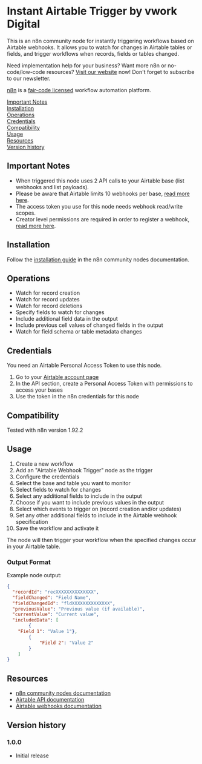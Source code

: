 # Instant Airtable Trigger by vwork Digital

This is an n8n community node for instantly triggering workflows based on Airtable webhooks. It allows you to watch for changes in Airtable tables or fields, and trigger workflows when records, fields or tables changed.

Need implementation help for your business? Want more n8n or no-code/low-code resources? [Visit our website](https://vwork.digital) now! Don't forget to subscribe to our newsletter.

[n8n](https://n8n.io/) is a [fair-code licensed](https://docs.n8n.io/reference/license/) workflow automation platform.

[Important Notes](#important-notes)  
[Installation](#installation)  
[Operations](#operations)  
[Credentials](#credentials)  
[Compatibility](#compatibility)  
[Usage](#usage)  
[Resources](#resources)  
[Version history](#version-history)

## Important Notes

- When triggered this node uses 2 API calls to your Airtable base (list webhooks and list payloads).
- Please be aware that Airtable limits 10 webhooks per base, [read more here](https://airtable.com/developers/web/api/create-a-webhook).
- The access token you use for this node needs webhook read/write scopes.
- Creator level permissions are required in order to register a webhook, [read more here](https://airtable.com/developers/web/api/create-a-webhook).

## Installation

Follow the [installation guide](https://docs.n8n.io/integrations/community-nodes/installation/) in the n8n community nodes documentation.

## Operations

- Watch for record creation
- Watch for record updates
- Watch for record deletions
- Specify fields to watch for changes
- Include additional field data in the output
- Include previous cell values of changed fields in the output
- Watch for field schema or table metadata changes

## Credentials

You need an Airtable Personal Access Token to use this node.

1. Go to your [Airtable account page](https://airtable.com/account)
2. In the API section, create a Personal Access Token with permissions to access your bases
3. Use the token in the n8n credentials for this node

## Compatibility

Tested with n8n version 1.92.2

## Usage

1. Create a new workflow
2. Add an "Airtable Webhook Trigger" node as the trigger
3. Configure the credentials
4. Select the base and table you want to monitor
5. Select fields to watch for changes
6. Select any additional fields to include in the output
7. Choose if you want to include previous values in the output
8. Select which events to trigger on (record creation and/or updates)
9. Set any other additional fields to include in the Airtable webhook specification
10. Save the workflow and activate it

The node will then trigger your workflow when the specified changes occur in your Airtable table.

### Output Format

Example node output:

```json
{
  "recordId": "recXXXXXXXXXXXXXX",
  "fieldChanged": "Field Name",
  "fieldChangedId": "fldXXXXXXXXXXXXXX",
  "previousValue": "Previous value (if available)",
  "currentValue": "Current value",
  "includedData": [
		{
    "Field 1": "Value 1"},
		{
			"Field 2": "Value 2"
		}
	]
}
```

## Resources

* [n8n community nodes documentation](https://docs.n8n.io/integrations/community-nodes/)
* [Airtable API documentation](https://airtable.com/developers/web/api/introduction)
* [Airtable webhooks documentation](https://airtable.com/developers/web/api/webhooks)

## Version history

### 1.0.0

- Initial release